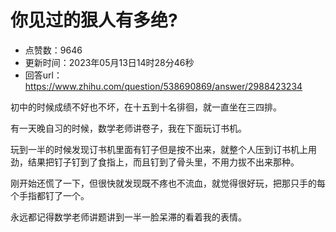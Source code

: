 # 你见过的狠人有多绝?
- 点赞数：9646
- 更新时间：2023年05月13日14时28分46秒
- 回答url：https://www.zhihu.com/question/538690869/answer/2988423234
<body>
 <p data-pid="pLmagMyz">初中的时候成绩不好也不坏，在十五到十名徘徊，就一直坐在三四排。</p>
 <p data-pid="SUwTGRHa">有一天晚自习的时候，数学老师讲卷子，我在下面玩订书机。</p>
 <p data-pid="UPzJjkya">玩到一半的时候发现订书机里面有钉子但是按不出来，就整个人压到订书机上用劲，结果把钉子钉到了食指上，而且钉到了骨头里，不用力拔不出来那种。</p>
 <p data-pid="xebxJSAi">刚开始还慌了一下，但很快就发现既不疼也不流血，就觉得很好玩，把那只手的每个手指都钉了一个。</p>
 <p data-pid="whrnvE9b">永远都记得数学老师讲题讲到一半一脸呆滞的看着我的表情。</p>
</body>